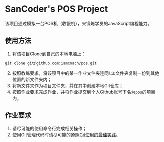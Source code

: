 # SanCoder's POS Project

该项目通过模拟一台POS机（收银机），来锻炼学员的JavaScript编程能力。

## 使用方法

1. 将该项目Clone到自己的本地电脑上：

  ```
  git clone git@github.com:iamcoach/pos.git
  ```

2. 按照教练要求，将该项目中的某一作业文件夹连同```lib```文件夹复制一份到其他位置的新文件夹内；
3. 将新文件夹作为项目文件夹，并在其中创建本地Git仓库；
4. 按照作业要求完成作业，并将作业提交到个人Github账号下名为```pos```的项目内。

## 作业要求

1. 请尽可能的使用命令行完成相关操作；
2. 使用Git管理代码时请尽可能的遵照[Git使用的最佳实践](https://github.com/iamcoach/git)。
